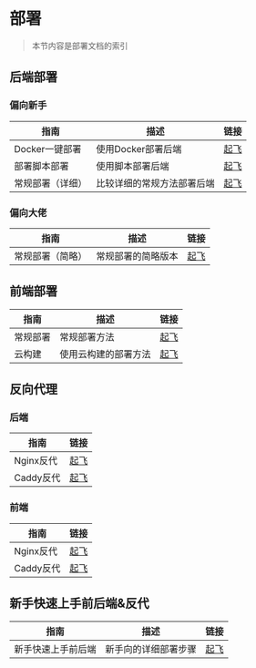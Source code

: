 # 部署

> 本节内容是部署文档的索引

## 后端部署

### 偏向新手

| 指南             | 描述                       | 链接                        |
| ---------------- | -------------------------- | --------------------------- |
| Docker一键部署   | 使用Docker部署后端         | [起飞](/deploy/server/easy/docker) |
| 部署脚本部署     | 使用脚本部署后端           | [起飞](/deploy/server/easy/script) |
| 常规部署（详细） | 比较详细的常规方法部署后端 | [起飞](/deploy/server/easy)  |

### 偏向大佬

| 指南             | 描述               | 链接                         |
| ---------------- | ------------------ | ---------------------------- |
| 常规部署（简略） | 常规部署的简略版本 | [起飞](/deploy/server/simple) |

## 前端部署

| 指南     | 描述                 | 链接                |
| -------- | -------------------- | ------------------- |
| 常规部署 | 常规部署方法         | [起飞](/deploy/kami/index) |
| 云构建   | 使用云构建的部署方法 | [起飞](/deploy/kami/cloud) |

## 反向代理

### 后端

| 指南      | 链接                                |
| --------- | ----------------------------------- |
| Nginx反代 | [起飞](/deploy/reverse-proxy/server/nginx) |
| Caddy反代 | [起飞](/deploy/reverse-proxy/server/caddy) |

### 前端

| 指南      | 链接                              |
| --------- | --------------------------------- |
| Nginx反代 | [起飞](/deploy/reverse-proxy/kami/nginx) |
| Caddy反代 | [起飞](/deploy/reverse-proxy/kami/caddy) |

## 新手快速上手前后端&反代

| 指南               | 描述                 | 链接              |
| ------------------ | -------------------- | ----------------- |
| 新手快速上手前后端 | 新手向的详细部署步骤 | [起飞](/deploy/go) |

